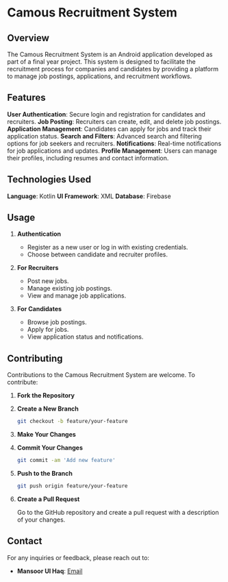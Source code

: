 # Camous Recruitment System

## Overview

The Camous Recruitment System is an Android application developed as part of a final year project. This system is designed to facilitate the recruitment process for companies and candidates by providing a platform to manage job postings, applications, and recruitment workflows.

## Features

 **User Authentication**: Secure login and registration for candidates and recruiters.
 **Job Posting**: Recruiters can create, edit, and delete job postings.
 **Application Management**: Candidates can apply for jobs and track their application status.
 **Search and Filters**: Advanced search and filtering options for job seekers and recruiters.
 **Notifications**: Real-time notifications for job applications and updates.
 **Profile Management**: Users can manage their profiles, including resumes and contact information.

## Technologies Used

 **Language**: Kotlin
 **UI Framework**: XML
 **Database**: Firebase

## Usage

1. **Authentication**
   - Register as a new user or log in with existing credentials.
   - Choose between candidate and recruiter profiles.

2. **For Recruiters**
   - Post new jobs.
   - Manage existing job postings.
   - View and manage job applications.

3. **For Candidates**
   - Browse job postings.
   - Apply for jobs.
   - View application status and notifications.

## Contributing

Contributions to the Camous Recruitment System are welcome. To contribute:

1. **Fork the Repository**

2. **Create a New Branch**

   ```bash
   git checkout -b feature/your-feature
   ```

3. **Make Your Changes**

4. **Commit Your Changes**

   ```bash
   git commit -am 'Add new feature'
   ```

5. **Push to the Branch**

   ```bash
   git push origin feature/your-feature
   ```

6. **Create a Pull Request**

   Go to the GitHub repository and create a pull request with a description of your changes.


## Contact

For any inquiries or feedback, please reach out to:

- **Mansoor Ul Haq**: [Email](mailto:mansoorulhaq166@gmail.com)
